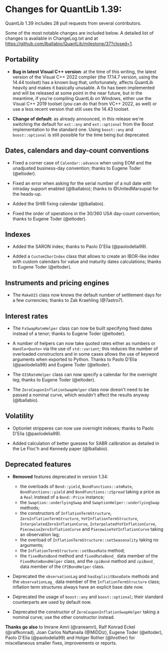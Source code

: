 Changes for QuantLib 1.39:
==========================

QuantLib 1.39 includes 28 pull requests from several contributors.

Some of the most notable changes are included below.
A detailed list of changes is available in ChangeLog.txt and at
<https://github.com/lballabio/QuantLib/milestone/37?closed=1>.


Portability
-----------

- **Bug in latest Visual C++ version**: at the time of this writing,
  the latest version of the Visual C++ 2022 compiler (the 17.14.7
  version, using the 14.44 toolset) has a known bug that,
  unfortunately, affects QuantLib heavily and makes it basically
  unusable.  A fix has been implemented and will be released at some
  point in the near future, but in the meantime, if you’re compiling
  QuantLib on Windows, either use the Visual C++ 2019 toolset (you can
  do that from VC++ 2022, as well) or use a less recent version that
  still uses the 14.43 toolset.

- **Change of default:** as already announced, in this release we're
  switching the default for `ext::any` and `ext::optional` from the
  Boost implementation to the standard one.  Using `boost::any` and
  `boost::optional` is still possible for the time being but
  deprecated.


Dates, calendars and day-count conventions
------------------------------------------

- Fixed a corner case of `Calendar::advance` when using EOM and the
  unadjusted business-day convention; thanks to Eugene Toder (@eltoder).
  
- Fixed an error when asking for the serial number of a null date with
  intraday support enabled (@lballabio); thanks to @UnitedMarsupial
  for the heads-up.

- Added the SHIR fixing calendar (@lballabio).

- Fixed the order of operations in the 30/360 USA day-count
  convention; thanks to Eugene Toder (@eltoder).


Indexes
-------

- Added the SARON index; thanks to Paolo D'Elia (@paolodelia99).

- Added a `CustomIborIndex` class that allows to create an IBOR-like
  index with custom calendars for value and maturity dates
  calculations; thanks to Eugene Toder (@eltoder).


Instruments and pricing engines
-------------------------------

- The `MakeOIS` class now knows the default number of settlement days
  for a few currencies; thanks to Zak Kraehling (@7astro7).


Interest rates
--------------

- The `FxSwapRateHelper` class can now be built specifying fixed dates
  instead of a tenor; thanks to Eugene Toder (@eltoder).

- A number of helpers can now take quoted rates either as numbers or
  `Handle<Quote>` via the use of `std::variant`; this reduces the
  number of overloaded constructors and in some cases allows the use
  of keyword arguments when exported to Python.  Thanks to Paolo
  D'Elia (@paolodelia99) and Eugene Toder (@eltoder).

- The `OISRateHelper` class can now specify a calendar for the
  overnight leg; thanks to Eugene Toder (@eltoder).
  
- The `ZeroCouponInflationSwapHelper` class now doesn't need to be
  passed a nominal curve, which wouldn't affect the results anyway
  (@lballabio).


Volatility
----------

- Optionlet stripperes can now use overnight indexes; thanks to Paolo
  D'Elia (@paolodelia99).
  
- Added calculation of better guesses for SABR calibration as detailed
  in the Le Floc'h and Kennedy paper (@lballabio).


Deprecated features
-------------------

- **Removed** features deprecated in version 1.34:
  - the overloads of `Bond::yield`, `BondFunctions::atmRate`,
    `BondFunctions::yield` and `BondFunctions::zSpread` taking a price
    as a `Real` instead of a `Bond::Price` instance;
  - the `Swaption::underlyingSwap` and
    `SwaptionHelper::underlyingSwap` methods;
  - the constructors of `InflationTermStructure`,
    `ZeroInflationTermStructure`, `YoYInflationTermStructure`,
    `InterpolatedZeroInflationCurve`, `InterpolatedYoYInflationCurve`,
    `PiecewiseZeroInflationCurve` and `PiecewiseYoYInflationCurve`
    taking an observation lag;
  - the overload of `InflationTermStructure::setSeasonality` taking no arguments;
  - the `InflationTermStructure::setBaseRate` method;
  - the `fixedRateBond` method and `fixedRateBond_` data member of the
    `FixedRateBondHelper` class, and the `cpiBond` method and
    `cpiBond_` data member of the `CPIBondHelper` class.

- Deprecated the `observationLag` and `hasExplicitBaseDate` methods
  and the `observationLag_` data member of the
  `InflationTermStructure` class; inflation term structures always
  have an explicit base date now.

- Deprecated the usage of `boost::any` and `boost::optional`; their
  standard counterparts are used by default now.

- Deprecated the constructor of `ZeroCouponInflationSwapHelper` taking
  a nominal curve; use the other constructor instead.


**Thanks go also** to Imrane Amri (@raneamri), Ralf Konrad Eckel
(@ralfkonrad), Joan Carlos Naftanaila (@MiDDiz), Eugene Toder
(@eltoder), Paolo D'Elia (@paolodelia99) and Holger Rother (@hrother)
for miscellaneous smaller fixes, improvements or reports.
